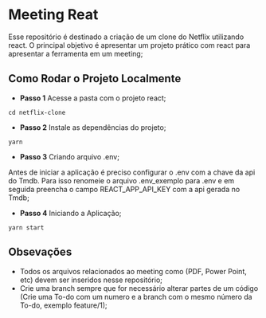 # Meeting Reat 

Esse repositório é destinado a criação de um clone do Netflix utilizando react. 
O principal objetivo é apresentar um projeto prático com react para apresentar a ferramenta em um meeting;


## Como Rodar o Projeto Localmente

* **Passo 1** Acesse a pasta com o projeto react; 

```
cd netflix-clone
```

* **Passo 2** Instale as dependências do projeto;

```
yarn
```

* **Passo 3** Criando arquivo .env;

Antes de iniciar a aplicação é preciso configurar o .env com a chave da api do Tmdb. 
Para isso renomeie o arquivo .env_exemplo para .env e em seguida preencha o campo REACT_APP_API_KEY 
com a api gerada no Tmdb;


* **Passo 4** Iniciando a Aplicação;

```
yarn start
```
## Obsevações

* Todos os arquivos relacionados ao meeting como (PDF, Power Point, etc) devem ser inseridos nesse repositório; 
* Crie uma branch sempre que for necessário alterar partes de um código (Crie uma To-do com um numero e a branch com o mesmo número da To-do, exemplo feature/1); 
